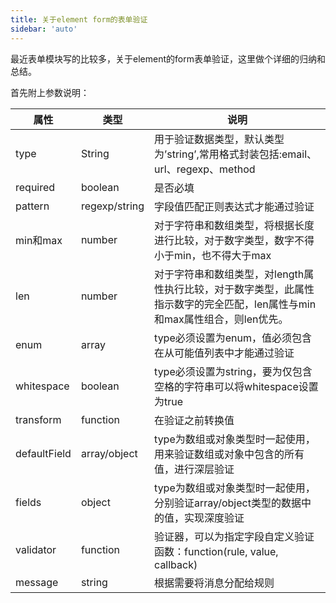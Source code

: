 ```yaml
---
title: 关于element form的表单验证
sidebar: 'auto'
---
```


最近表单模块写的比较多，关于element的form表单验证，这里做个详细的归纳和总结。

首先附上参数说明：

| 属性 | 类型 | 说明 |
| ---- | ---- | ---- |
| type | String | 用于验证数据类型，默认类型为’string’,常用格式封装包括:email、url、regexp、method |
| required | boolean | 是否必填 |
| pattern | regexp/string | 字段值匹配正则表达式才能通过验证 |
| min和max | number | 对于字符串和数组类型，将根据长度进行比较，对于数字类型，数字不得小于min，也不得大于max |
| len | number | 对于字符串和数组类型，对length属性执行比较，对于数字类型，此属性指示数字的完全匹配，len属性与min和max属性组合，则len优先。|
| enum | array | type必须设置为enum，值必须包含在从可能值列表中才能通过验证 |
| whitespace | boolean | type必须设置为string，要为仅包含空格的字符串可以将whitespace设置为true | 
| transform | function | 在验证之前转换值
defaultField | array/object | type为数组或对象类型时一起使用，用来验证数组或对象中包含的所有值，进行深层验证 
| fields | object | type为数组或对象类型时一起使用，分别验证array/object类型的数据中的值，实现深度验证 | 
| validator | function | 验证器，可以为指定字段自定义验证函数：function(rule, value, callback) |
| message | string | 根据需要将消息分配给规则 |

